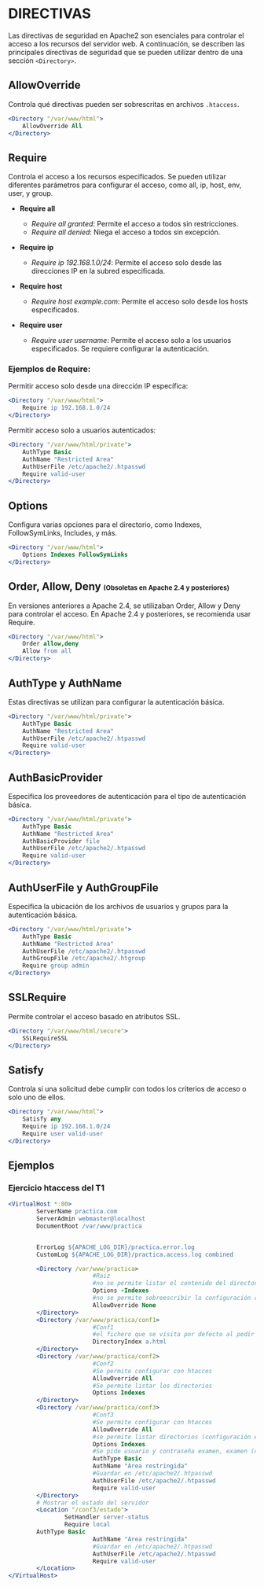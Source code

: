# DIRECTIVAS

Las directivas de seguridad en Apache2 son esenciales para controlar el acceso a los recursos del servidor web. A continuación, se describen las principales directivas de seguridad que se pueden utilizar dentro de una sección `<Directory>`.

## AllowOverride

Controla qué directivas pueden ser sobrescritas en archivos `.htaccess`.

```apache
<Directory "/var/www/html">
    AllowOverride All
</Directory>
```

## Require

Controla el acceso a los recursos especificados. Se pueden utilizar diferentes parámetros para configurar el acceso, como all, ip, host, env, user, y group.

- **Require all**
  - *Require all granted*: Permite el acceso a todos sin restricciones.
  - *Require all denied*: Niega el acceso a todos sin excepción.

- **Require ip**
  - *Require ip 192.168.1.0/24*: Permite el acceso solo desde las direcciones IP en la subred especificada.

- **Require host**
  - *Require host example.com*: Permite el acceso solo desde los hosts especificados.

- **Require user**
  - *Require user username*: Permite el acceso solo a los usuarios especificados. Se requiere configurar la autenticación.

### Ejemplos de Require:

Permitir acceso solo desde una dirección IP específica:

```apache
<Directory "/var/www/html">
    Require ip 192.168.1.0/24
</Directory>
```
Permitir acceso solo a usuarios autenticados:

```apache
<Directory "/var/www/html/private">
    AuthType Basic
    AuthName "Restricted Area"
    AuthUserFile /etc/apache2/.htpasswd
    Require valid-user
</Directory>
```


## Options

Configura varias opciones para el directorio, como Indexes, FollowSymLinks, Includes, y más.

```apache
<Directory "/var/www/html">
    Options Indexes FollowSymLinks
</Directory>
```

## Order, Allow, Deny <span style="font-size: small;"> (Obsoletas en Apache 2.4 y posteriores) </span>

En versiones anteriores a Apache 2.4, se utilizaban Order, Allow y Deny para controlar el acceso. En Apache 2.4 y posteriores, se recomienda usar Require.

```apache
<Directory "/var/www/html">
    Order allow,deny
    Allow from all
</Directory>
```

## AuthType y AuthName

Estas directivas se utilizan para configurar la autenticación básica.

```apache
<Directory "/var/www/html/private">
    AuthType Basic
    AuthName "Restricted Area"
    AuthUserFile /etc/apache2/.htpasswd
    Require valid-user
</Directory>
```

## AuthBasicProvider

Especifica los proveedores de autenticación para el tipo de autenticación básica.

```apache
<Directory "/var/www/html/private">
    AuthType Basic
    AuthName "Restricted Area"
    AuthBasicProvider file
    AuthUserFile /etc/apache2/.htpasswd
    Require valid-user
</Directory>
```

## AuthUserFile y AuthGroupFile

Especifica la ubicación de los archivos de usuarios y grupos para la autenticación básica.

```apache
<Directory "/var/www/html/private">
    AuthType Basic
    AuthName "Restricted Area"
    AuthUserFile /etc/apache2/.htpasswd
    AuthGroupFile /etc/apache2/.htgroup
    Require group admin
</Directory>
```

## SSLRequire

Permite controlar el acceso basado en atributos SSL.

```apache
<Directory "/var/www/html/secure">
    SSLRequireSSL
</Directory>
```

## Satisfy

Controla si una solicitud debe cumplir con todos los criterios de acceso o solo uno de ellos.

```apache
<Directory "/var/www/html">
    Satisfy any
    Require ip 192.168.1.0/24
    Require user valid-user
</Directory>
```



## Ejemplos

### Ejercicio htaccess del T1

```apache
<VirtualHost *:80>
        ServerName practica.com
        ServerAdmin webmaster@localhost
        DocumentRoot /var/www/practica


        ErrorLog ${APACHE_LOG_DIR}/practica.error.log
        CustomLog ${APACHE_LOG_DIR}/practica.access.log combined

        <Directory /var/www/practica>
                        #Raiz
                        #no se permite listar el contenido del directorio
                        Options -Indexes
                        #no se permite sobreescribir la configuración con htaccess
                        AllowOverride None
        </Directory>
        <Directory /var/www/practica/conf1>
                        #Conf1
                        #el fichero que se visita por defecto al pedir su raiz es a.html
                        DirectoryIndex a.html
        </Directory>
        <Directory /var/www/practica/conf2>
                        #Conf2
                        #Se permite configurar con htacces
                        AllowOverride All
                        #Se permite listar los directorios
                        Options Indexes
        </Directory>
        <Directory /var/www/practica/conf3>
                        #Conf3
                        #Se permite configurar con htacces
                        AllowOverride All
                        #se permite listar directorios (configuración en htaccess)
                        Options Indexes
                        #Se pide usuario y contraseña examen, examen (configuración en htaccess)
                        AuthType Basic
                        AuthName "Area restringida"
                        #Guardar en /etc/apache2/.htpasswd
                        AuthUserFile /etc/apache2/.htpasswd
                        Require valid-user
        </Directory>
        # Mostrar el estado del servidor
        <Location "/conf3/estado">
                SetHandler server-status
                Require local
        AuthType Basic
                        AuthName "Area restringida"
                        #Guardar en /etc/apache2/.htpasswd
                        AuthUserFile /etc/apache2/.htpasswd
                        Require valid-user
        </Location>
</VirtualHost>
```
